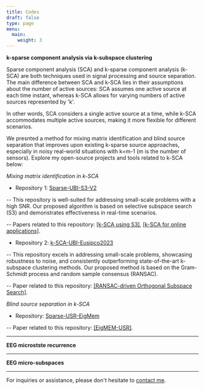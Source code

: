 ```yaml
---
title: Codes
draft: false
type: page
menu:
  main:
    weight: 3
---
```


**k-sparse component analysis via k-subspace clustering** 

Sparse component analysis (SCA) and k-sparse component analysis (k-SCA) are both techniques used in signal processing and source separation. The main difference between SCA and k-SCA  lies in their assumptions about the number of active sources: SCA assumes one active source at each time instant, whereas k-SCA allows for varying numbers of active sources represented by 'k'.

In other words, SCA considers a single active source at a time, while k-SCA accommodates multiple active sources, making it more flexible for different scenarios.

We presnted a method for mixing matrix identification  and blind source separation that improves upon existing k-sparse source approaches, especially in noisy real-world situations with k=m-1 (m is the number of sensors). Explore my open-source projects and tools related to k-SCA below:

*Mixing matrix identification in k-SCA*

- Repository 1: [Sparse-UBI-S3-V2](https://github.com/EhsanEqlimi/Sparse-UBI-S3-V2)

 -- This repository is well-suited for addressing small-scale problems with a high SNR. Our proposed algorithm is based on selective subspace search (S3) and demonstrates effectiveness in real-time scenarios.

 -- Papers related to this repository: [[k-SCA using S3]](https://ieeexplore.ieee.org/abstract/document/7146277), [[k-SCA for online applications]](https://ieeexplore.ieee.org/abstract/document/7362867).

- Repository 2: [k-SCA-UBI-Eusipco2023](https://github.com/EhsanEqlimi/k-SCA-UBI-Eusipco2023)

-- This repository excels in addressing small-scale problems, showcasing robustness to noise, and consistently outperforming state-of-the-art k-subspace clustering methods. Our proposed method is based on the Gram-Schmidt process and random sample consensus (RANSAC).

-- Paper related to this repository: [[RANSAC-driven Orthogonal Subspace Search]](https://arxiv.org/abs/2008.03739).

*Blind source separation in k-SCA*

- Repository: [Sparse-USR-EigMem](https://github.com/EhsanEqlimi/Sparse-USR-EigMem)

-- Paper related to this repository: [[EigMEM-USR]](https://link.springer.com/article/10.1007/s00034-018-0910-9).

---
**EEG microstste recurrence** 

---
**EEG micro-subspaces** 


---

For inquiries or assistance, please don't hesitate to [contact me](mailto:ehsan.eqlimi@outlook.com). 
